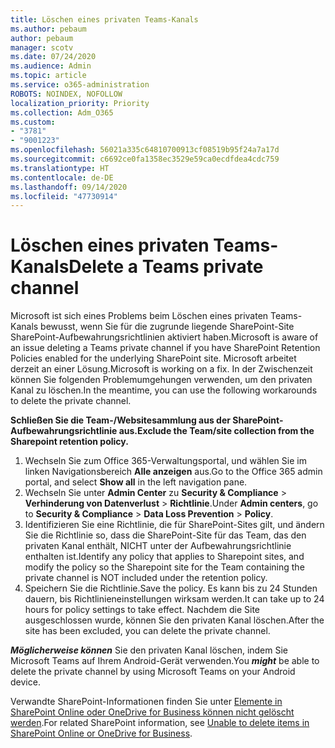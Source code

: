 ```yaml
---
title: Löschen eines privaten Teams-Kanals
ms.author: pebaum
author: pebaum
manager: scotv
ms.date: 07/24/2020
ms.audience: Admin
ms.topic: article
ms.service: o365-administration
ROBOTS: NOINDEX, NOFOLLOW
localization_priority: Priority
ms.collection: Adm_O365
ms.custom:
- "3781"
- "9001223"
ms.openlocfilehash: 56021a335c64810700913cf08519b95f24a7a17d
ms.sourcegitcommit: c6692ce0fa1358ec3529e59ca0ecdfdea4cdc759
ms.translationtype: HT
ms.contentlocale: de-DE
ms.lasthandoff: 09/14/2020
ms.locfileid: "47730914"
---
```

# <a name="delete-a-teams-private-channel"></a><span data-ttu-id="72e37-102">Löschen eines privaten Teams-Kanals</span><span class="sxs-lookup"><span data-stu-id="72e37-102">Delete a Teams private channel</span></span>

<span data-ttu-id="72e37-103">Microsoft ist sich eines Problems beim Löschen eines privaten Teams-Kanals bewusst, wenn Sie für die zugrunde liegende SharePoint-Site SharePoint-Aufbewahrungsrichtlinien aktiviert haben.</span><span class="sxs-lookup"><span data-stu-id="72e37-103">Microsoft is aware of an issue deleting a Teams private channel if you have SharePoint Retention Policies enabled for the underlying SharePoint site.</span></span> <span data-ttu-id="72e37-104">Microsoft arbeitet derzeit an einer Lösung.</span><span class="sxs-lookup"><span data-stu-id="72e37-104">Microsoft is working on a fix.</span></span> <span data-ttu-id="72e37-105">In der Zwischenzeit können Sie folgenden Problemumgehungen verwenden, um den privaten Kanal zu löschen.</span><span class="sxs-lookup"><span data-stu-id="72e37-105">In the meantime, you can use the following workarounds to delete the private channel.</span></span>

<span data-ttu-id="72e37-106">**Schließen Sie die Team-/Websitesammlung aus der SharePoint-Aufbewahrungsrichtlinie aus.**</span><span class="sxs-lookup"><span data-stu-id="72e37-106">**Exclude the Team/site collection from the Sharepoint retention policy.**</span></span>

1. <span data-ttu-id="72e37-107">Wechseln Sie zum Office 365-Verwaltungsportal, und wählen Sie im linken Navigationsbereich **Alle anzeigen** aus.</span><span class="sxs-lookup"><span data-stu-id="72e37-107">Go to the Office 365 admin portal, and select **Show all** in the left navigation pane.</span></span>
2. <span data-ttu-id="72e37-108">Wechseln Sie unter **Admin Center** zu **Security & Compliance** > **Verhinderung von Datenverlust** > **Richtlinie**.</span><span class="sxs-lookup"><span data-stu-id="72e37-108">Under **Admin centers**, go to **Security & Compliance** > **Data Loss Prevention** > **Policy**.</span></span>
3. <span data-ttu-id="72e37-109">Identifizieren Sie eine Richtlinie, die für SharePoint-Sites gilt, und ändern Sie die Richtlinie so, dass die SharePoint-Site für das Team, das den privaten Kanal enthält, NICHT unter der Aufbewahrungsrichtlinie enthalten ist.</span><span class="sxs-lookup"><span data-stu-id="72e37-109">Identify any policy that applies to Sharepoint sites, and modify the policy so the Sharepoint site for the Team containing the private channel is NOT included under the retention policy.</span></span>
4. <span data-ttu-id="72e37-110">Speichern Sie die Richtlinie.</span><span class="sxs-lookup"><span data-stu-id="72e37-110">Save the policy.</span></span>
    <span data-ttu-id="72e37-111">Es kann bis zu 24 Stunden dauern, bis Richtlinieneinstellungen wirksam werden.</span><span class="sxs-lookup"><span data-stu-id="72e37-111">It can take up to 24 hours for policy settings to take effect.</span></span>
    <span data-ttu-id="72e37-112">Nachdem die Site ausgeschlossen wurde, können Sie den privaten Kanal löschen.</span><span class="sxs-lookup"><span data-stu-id="72e37-112">After the site has been excluded, you can delete the private channel.</span></span>  
    
<span data-ttu-id="72e37-113">***Möglicherweise können*** Sie den privaten Kanal löschen, indem Sie Microsoft Teams auf Ihrem Android-Gerät verwenden.</span><span class="sxs-lookup"><span data-stu-id="72e37-113">You  ***might*** be able to delete the private channel by using Microsoft Teams on your Android device.</span></span> 

<span data-ttu-id="72e37-114">Verwandte SharePoint-Informationen finden Sie unter [Elemente in SharePoint Online oder OneDrive for Business können nicht gelöscht werden](https://docs.microsoft.com/alchemyinsights/retention-policy-ediscovery-hold).</span><span class="sxs-lookup"><span data-stu-id="72e37-114">For related SharePoint information, see [Unable to delete items in SharePoint Online or OneDrive for Business](https://docs.microsoft.com/alchemyinsights/retention-policy-ediscovery-hold).</span></span>